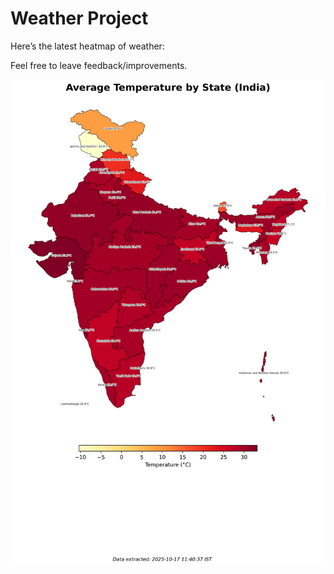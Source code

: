 # Weather Project

Here’s the latest heatmap of weather:

Feel free to leave feedback/improvements.

![India Heatmap](docs/assets/india_heatmap.png?v=F1DDDF)
